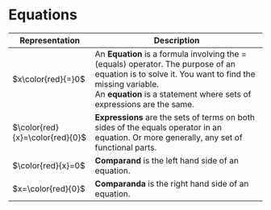 # Equations

| Representation | Description |
|---|---|
| $x\color{red}{=}0$ | An **Equation** is a formula involving the $=$ (equals) operator. The purpose of an equation is to solve it. You want to find the missing variable. <br /> An **equation** is a statement where sets of expressions are the same. |
| $\color{red}{x}=\color{red}{0}$ | **Expressions** are the sets of terms on both sides of the equals operator in an equation. Or more generally, any set of functional parts. |
| $\color{red}{x}=0$ | **Comparand** is the left hand side of an equation. |
| $x=\color{red}{0}$ | **Comparanda** is the right hand side of an equation. |
